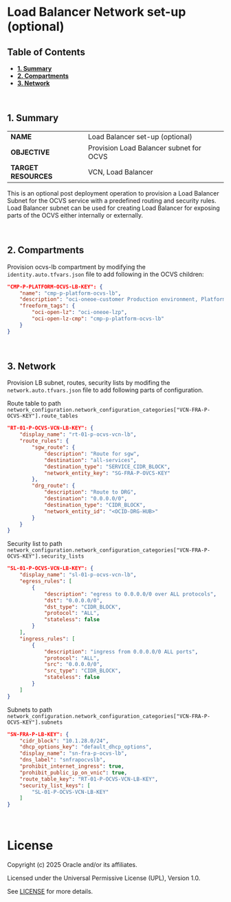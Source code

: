 # Load Balancer Network set-up (optional) <!-- omit from toc -->
## **Table of Contents** <!-- omit from toc -->
- [**1. Summary**](#1-summary)
- [**2. Compartments**](#2-compartments)
- [**3. Network**](#3-network)

&nbsp; 

## **1. Summary**

|                      |                                         |
| -------------------- | --------------------------------------- |
| **NAME**             | Load Balancer set-up (optional)        |
| **OBJECTIVE**        | Provision Load Balancer subnet for OCVS |
| **TARGET RESOURCES** | VCN, Load Balancer                      |

This is an optional post deployment operation to provision a Load Balancer Subnet for the OCVS service with a predefined routing and security rules. Load Balancer subnet can be used for creating Load Balancer for exposing parts of the OCVS either internally or externally.

&nbsp; 

## **2. Compartments**
Provision ocvs-lb compartment by modifying the `identity.auto.tfvars.json` file to add following in the OCVS children:
```json
"CMP-P-PLATFORM-OCVS-LB-KEY": {
    "name": "cmp-p-platform-ocvs-lb",
    "description": "oci-oneoe-customer Production environment, Platform OCVS, LB layer",
    "freeform_tags": {
        "oci-open-lz": "oci-oneoe-lzp",
        "oci-open-lz-cmp": "cmp-p-platform-ocvs-lb"
    }
}
```

&nbsp; 

## **3. Network**
Provision LB subnet, routes, security lists by modifing the `network.auto.tfvars.json` file to add following parts of configuration.

Route table to path `network_configuration.network_configuration_categories["VCN-FRA-P-OCVS-KEY"].route_tables`
```json
"RT-01-P-OCVS-VCN-LB-KEY": {
    "display_name": "rt-01-p-ocvs-vcn-lb",
    "route_rules": {
        "sgw_route": {
            "description": "Route for sgw",
            "destination": "all-services",
            "destination_type": "SERVICE_CIDR_BLOCK",
            "network_entity_key": "SG-FRA-P-OVCS-KEY"
        },
        "drg_route": {
            "description": "Route to DRG",
            "destination": "0.0.0.0/0",
            "destination_type": "CIDR_BLOCK",
            "network_entity_id": "<OCID-DRG-HUB>"
        }
    }
}
```

Security list to path `network_configuration.network_configuration_categories["VCN-FRA-P-OCVS-KEY"].security_lists`
```json
"SL-01-P-OCVS-VCN-LB-KEY": {
    "display_name": "sl-01-p-ocvs-vcn-lb",
    "egress_rules": [
        {
            "description": "egress to 0.0.0.0/0 over ALL protocols",
            "dst": "0.0.0.0/0",
            "dst_type": "CIDR_BLOCK",
            "protocol": "ALL",
            "stateless": false
        }
    ],
    "ingress_rules": [
        {
            "description": "ingress from 0.0.0.0/0 ALL ports",
            "protocol": "ALL",
            "src": "0.0.0.0/0",
            "src_type": "CIDR_BLOCK",
            "stateless": false
        }
    ]
}
```

Subnets to path `network_configuration.network_configuration_categories["VCN-FRA-P-OCVS-KEY"].subnets`
```json
"SN-FRA-P-LB-KEY": {
    "cidr_block": "10.1.28.0/24",
    "dhcp_options_key": "default_dhcp_options",
    "display_name": "sn-fra-p-ocvs-lb",
    "dns_label": "snfrapocvslb",
    "prohibit_internet_ingress": true,
    "prohibit_public_ip_on_vnic": true,
    "route_table_key": "RT-01-P-OCVS-VCN-LB-KEY",
    "security_list_keys": [
        "SL-01-P-OCVS-VCN-LB-KEY"
    ]
}
```

&nbsp; 
&nbsp; 

# License <!-- omit from toc -->

Copyright (c) 2025 Oracle and/or its affiliates.

Licensed under the Universal Permissive License (UPL), Version 1.0.

See [LICENSE](/LICENSE.txt) for more details.
